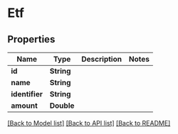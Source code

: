 # Etf

## Properties
Name | Type | Description | Notes
------------ | ------------- | ------------- | -------------
**id** | **String** |  | 
**name** | **String** |  | 
**identifier** | **String** |  | 
**amount** | **Double** |  | 

[[Back to Model list]](../README.md#documentation-for-models) [[Back to API list]](../README.md#documentation-for-api-endpoints) [[Back to README]](../README.md)



